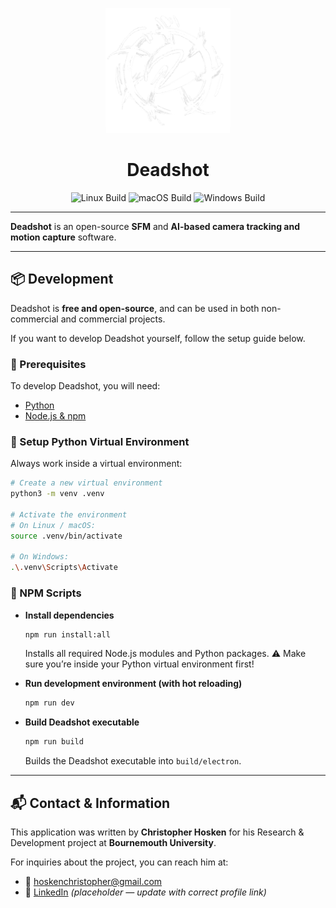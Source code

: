 <p align="center">
  <img src="./frontend/public/icon.png" alt="Deadshot Logo" width="200"/>
</p>

<h1 align="center">Deadshot</h1>

<p align="center">
  <a href="https://github.com/cjhosken/deadshot/actions/workflows/linux.yml" style="text-decoration: none;">
    <img src="https://github.com/cjhosken/deadshot/actions/workflows/linux.yml/badge.svg?branch=main" alt="Linux Build"/>
  </a>
  <a href="https://github.com/cjhosken/deadshot/actions/workflows/macos.yml" style="text-decoration: none;">
    <img src="https://github.com/cjhosken/deadshot/actions/workflows/macos.yml/badge.svg" alt="macOS Build"/>
  </a>
  <a href="https://github.com/cjhosken/deadshot/actions/workflows/windows.yml" style="text-decoration: none;">
    <img src="https://github.com/cjhosken/deadshot/actions/workflows/windows.yml/badge.svg" alt="Windows Build"/>
  </a>
</p>

---

**Deadshot** is an open-source **SFM** and **AI-based camera tracking and motion capture** software.

---

## 📦 Development

Deadshot is **free and open-source**, and can be used in both non-commercial and commercial projects.

If you want to develop Deadshot yourself, follow the setup guide below.

### 🔧 Prerequisites

To develop Deadshot, you will need:

- [Python](https://www.python.org/)
- [Node.js & npm](https://nodejs.org/)

### 🐍 Setup Python Virtual Environment

Always work inside a virtual environment:

```bash
# Create a new virtual environment
python3 -m venv .venv

# Activate the environment
# On Linux / macOS:
source .venv/bin/activate

# On Windows:
.\.venv\Scripts\Activate
````

### 📜 NPM Scripts

* **Install dependencies**

  ```bash
  npm run install:all
  ```

  Installs all required Node.js modules and Python packages.
  ⚠️ Make sure you’re inside your Python virtual environment first!

* **Run development environment (with hot reloading)**

  ```bash
  npm run dev
  ```

* **Build Deadshot executable**

  ```bash
  npm run build
  ```

  Builds the Deadshot executable into `build/electron`.

---

## 📬 Contact & Information

This application was written by **Christopher Hosken** for his Research & Development project at **Bournemouth University**.

For inquiries about the project, you can reach him at:

* 📧 [hoskenchristopher@gmail.com](mailto:hoskenchristopher@gmail.com)
* 🔗 [LinkedIn](https://linkedin.com) *(placeholder — update with correct profile link)*